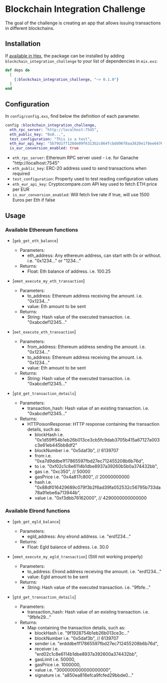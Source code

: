 # Blockchain Integration Challenge

The goal of the challenge is creating an app that allows issuing transactions in different blockchains.

## Installation

If [available in Hex](https://hex.pm/docs/publish), the package can be installed
by adding `blockchain_integration_challenge` to your list of dependencies in `mix.exs`:

```elixir
def deps do
  [
    {:blockchain_integration_challenge, "~> 0.1.0"}
  ]
end
```

## Configuration

In `config/config.exs`, find below the definition of each parameter.

```elixir
config :blockchain_integration_challenge,
  eth_rpc_server: "http://localhost:7545",
  eth_public_key: "0x0...",
  test_configuration: "This is a test",
  eth_eur_api_key: "5b79d1ff128de09f6313b2c864fcbdd96f8aa3620e1f8ee6476b4009152726f1",
  is_eur_conversion_enabled: true
```
* `eth_rpc_server`: Ethereum RPC server used - i.e. for Ganache "http://localhost:7545"
* `eth_public_key`: ERC-20 address used to send transactions when required 
* `test_configuration`: Property used to test reading configuration values
* `eth_eur_api_key`: Cryptocompare.com API key used to fetch ETH price per EUR
* `is_eur_conversion_enabled`: Will fetch live rate if true, will use 1500 Euros per Eth if false

## Usage

### Available Ethereum functions

* [`geb_get_eth_balance`]
  * Parameters:
    * eth_address: Any ethereum address, can start with 0x or without. i.e. "0x1234..." or "1234..."
  * Returns:
    * Float: Eth balance of address. i.e. 100.25

* [`emet_execute_my_eth_transaction`]
  * Parameters:
    * to_address: Ethereum address receiving the amount. i.e. "0x1234..."
    * value: Eth amount to be sent
  * Returns:
    * String: Hash value of the executed transaction. i.e. "0xabcdef12345..."

* [`eet_execute_eth_transaction`]
  * Parameters:
    * from_address: Ethereum address sending the amount. i.e. "0x1234..."
    * to_address: Ethereum address receiving the amount. i.e. "0x1234..."
    * value: Eth amount to be sent
  * Returns:
    * String: Hash value of the executed transaction. i.e. "0xabcdef12345..."

* [`gtd_get_transaction_details`]
  * Parameters:
    * transaction_hash: Hash value of an existing transaction. i.e. "0xabcdef12345..."
  * Returns:
    * HTTPoisonResponse: HTTP response containing the transaction details, such as:
      * blockHash     i.e. "0x1d59ff54b1eb26b013ce3cb5fc9dab3705b415a67127a003c3e61eb445bb8df2"
      * blockNumber   i.e. "0x5daf3b", // 6139707
      * from          i.e. "0xa7d9ddbe1f17865597fbd27ec712455208b6b76d",
      * to            i.e. "0xf02c1c8e6114b1dbe8937a39260b5b0a374432bb",
      * gas           i.e. "0xc350", // 50000
      * gasPrice      i.e. "0x4a817c800", // 20000000000
      * hash          i.e. "0x88df016429689c079f3b2f6ad39fa052532c56795b733da78a91ebe6a713944b",
      * value         i.e. "0xf3dbb76162000", // 4290000000000000

### Available Elrond functions

* [`geb_get_egld_balance`]
  * Parameters:
    * egld_address: Any elrond address. i.e. "erd1234..."
  * Returns:
    * Float: Egld balance of address. i.e. 30.0

* [`emet_execute_my_egld_transaction`] (Still not working properly)
  * Parameters:
    * to_address: Elrond address receiving the amount. i.e. "erd1234..."
    * value: Egld amount to be sent
  * Returns:
    * String: Hash value of the executed transaction. i.e. "9fbfe..."

* [`gtd_get_transaction_details`]
  * Parameters:
    * transaction_hash: Hash value of an existing transaction. i.e. "9fbfe29..."
  * Returns:
    * Map containing the transaction details, such as:
      * blockHash     i.e. "9f1928754b1eb26b013ce3c..."
      * blockNumber   i.e. "0x5daf3b", // 6139707
      * sender        i.e. "erdddbe1f17865597fbd27ec712455208b6b76d",
      * receiver      i.e. "erd02c1c8e6114b1dbe8937a392600a374432bb",
      * gasLimit      i.e. 50000, 
      * gasPrice      i.e. 1000000, 
      * value         i.e. "3000000000000000000",
      * signature     i.e. "a850ea816efca9fcfed29bbde0..."
